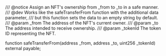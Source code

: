 /// @notice Assign an NFT's ownership from _from to _to in a safe manner.
/// @dev Works like the safeTransferFrom function with the additional data parameter,
/// but this function sets the data to an empty string by default.
/// @param _from The address of the NFT's current owner.
/// @param _to The address intended to receive ownership.
/// @param _tokenId The token ID representing the NFT.

function safeTransferFrom(address _from, address _to, uint256 _tokenId) external payable;